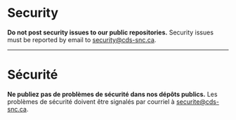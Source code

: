 # Security

**Do not post security issues to our public repositories.** Security issues must
be reported by email to <security@cds-snc.ca>.

______________________

# Sécurité

**Ne publiez pas de problèmes de sécurité dans nos dépôts publics.** Les
problèmes de sécurité doivent être signalés par courriel à <securite@cds-snc.ca>.
